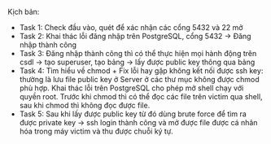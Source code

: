Kịch bản:
- Task 1: Check đầu vào, quét để xác nhận các cổng 5432 và 22 mở
- Task 2: Khai thác lỗi đăng nhập trên PostgreSQL, cổng 5432 -> Đăng nhập thành công
- Task 3: Đăng nhập thành công thì có thể thực hiện mọi hành động trên csdl -> tạo superuser, tạo bảng ->  lấy được public key thông qua bảng
- Task 4: Tìm hiểu về chmod + Fix lỗi hay gặp không kết nối được ssh key: thường là lưu file public key ở Server ở các thư mục không được chmod phù hợp. Khai thác lỗi trên PostgreSQL cho phép mở shell chạy với quyền root. Trước khi chmod thì có thể đọc các file trên victim qua shell, sau khi chmod thì không đọc được file.
- Task 5: Sau khi lấy được public key từ đó dùng brute force để tìm ra được private key -> ssh login thành công và mở được file được cá nhân hóa trong máy victim và thu được chuỗi ký tự.

